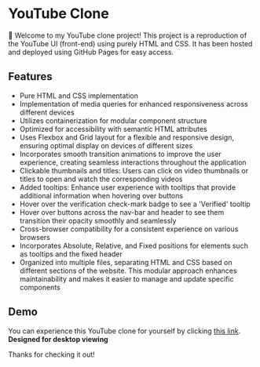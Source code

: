 # YouTube Clone

👋 Welcome to my YouTube clone project! This project is a reproduction of the YouTube UI (front-end) using purely HTML and CSS. 
It has been hosted and deployed using GitHub Pages for easy access.

## Features

- Pure HTML and CSS implementation
- Implementation of media queries for enhanced responsiveness across different devices
- Utilizes containerization for modular component structure
- Optimized for accessibility with semantic HTML attributes
- Uses Flexbox and Grid layout for a flexible and responsive design, ensuring optimal display on devices of different sizes
- Incorporates smooth transition animations to improve the user experience, creating seamless interactions throughout the application
- Clickable thumbnails and titles: Users can click on video thumbnails or titles to open and watch the corresponding videos
- Added tooltips: Enhance user experience with tooltips that provide additional information when hovering over buttons
- Hover over the verification check-mark badge to see a 'Verified' tooltip
- Hover over buttons across the nav-bar and header to see them transition their opacity smoothly and seamlessly
- Cross-browser compatibility for a consistent experience on various browsers
- Incorporates Absolute, Relative, and Fixed positions for elements such as tooltips and the fixed header
- Organized into multiple files, separating HTML and CSS based on different sections of the website. This modular approach enhances maintainability and makes it easier to manage and update specific components

## Demo

You can experience this YouTube clone for yourself by clicking [this link](https://shaf-m.github.io/YouTubeClone/).
**Designed for desktop viewing** 

Thanks for checking it out!
